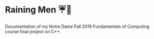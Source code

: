# Raining Men :umbrella::man_dancing:

Documentation of my Notre Dame Fall 2019 Fundamentals of Computing course final project on C++.
